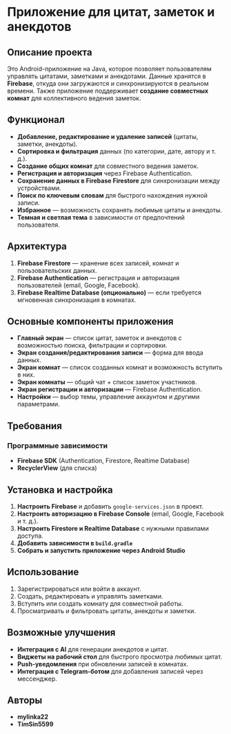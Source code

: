 # Приложение для цитат, заметок и анекдотов

## Описание проекта
Это Android-приложение на Java, которое позволяет пользователям управлять цитатами, заметками и анекдотами. Данные хранятся в **Firebase**, откуда они загружаются и синхронизируются в реальном времени. Также приложение поддерживает **создание совместных комнат** для коллективного ведения заметок.

## Функционал
- **Добавление, редактирование и удаление записей** (цитаты, заметки, анекдоты).
- **Сортировка и фильтрация** данных (по категории, дате, автору и т. д.).
- **Создание общих комнат** для совместного ведения заметок.
- **Регистрация и авторизация** через Firebase Authentication.
- **Сохранение данных в Firebase Firestore** для синхронизации между устройствами.
- **Поиск по ключевым словам** для быстрого нахождения нужной записи.
- **Избранное** — возможность сохранять любимые цитаты и анекдоты.
- **Темная и светлая тема** в зависимости от предпочтений пользователя.

## Архитектура
1. **Firebase Firestore** — хранение всех записей, комнат и пользовательских данных.
2. **Firebase Authentication** — регистрация и авторизация пользователей (email, Google, Facebook).
3. **Firebase Realtime Database (опционально)** — если требуется мгновенная синхронизация в комнатах.

## Основные компоненты приложения
- **Главный экран** — список цитат, заметок и анекдотов с возможностью поиска, фильтрации и сортировки.
- **Экран создания/редактирования записи** — форма для ввода данных.
- **Экран комнат** — список созданных комнат и возможность вступить в них.
- **Экран комнаты** — общий чат + список заметок участников.
- **Экран регистрации и авторизации** — Firebase Authentication.
- **Настройки** — выбор темы, управление аккаунтом и другими параметрами.

## Требования

### Программные зависимости
- **Firebase SDK** (Authentication, Firestore, Realtime Database)
- **RecyclerView** (для списка)

## Установка и настройка
1. **Настроить Firebase** и добавить `google-services.json` в проект.
2. **Настроить авторизацию в Firebase Console** (email, Google, Facebook и т. д.).
3. **Настроить Firestore и Realtime Database** с нужными правилами доступа.
4. **Добавить зависимости в `build.gradle`**
5. **Собрать и запустить приложение через Android Studio**

## Использование
1. Зарегистрироваться или войти в аккаунт.
2. Создать, редактировать и управлять заметками.
3. Вступить или создать комнату для совместной работы.
4. Просматривать и фильтровать цитаты, анекдоты и заметки.

## Возможные улучшения
- **Интеграция с AI** для генерации анекдотов и цитат.
- **Виджеты на рабочий стол** для быстрого просмотра любимых цитат.
- **Push-уведомления** при обновлении записей в комнатах.
- **Интеграция с Telegram-ботом** для добавления записей через мессенджер.

## Авторы
- **mylinka22**
- **TimSin5599**
